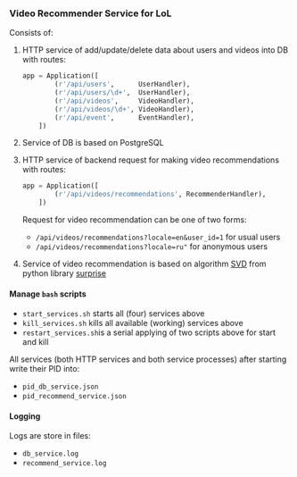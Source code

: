 ### Video Recommender Service for LoL

Consists of:

1. HTTP service of add/update/delete data about users and videos into DB with routes:
    
    ```python
    app = Application([
            (r'/api/users',      UserHandler),
            (r'/api/users/\d+',  UserHandler),
            (r'/api/videos',     VideoHandler),
            (r'/api/videos/\d+', VideoHandler),
            (r'/api/event',      EventHandler),
        ])
    ```    

2. Service of DB is based on PostgreSQL

3. HTTP service of backend request for making video recommendations with routes:
    
    ```python
    app = Application([
            (r'/api/videos/recommendations', RecommenderHandler),
        ])
    ```    
    
    Request for video recommendation can be one of two forms:
    * ```/api/videos/recommendations?locale=en&user_id=1``` for usual users
    * ```/api/videos/recommendations?locale=ru"``` for anonymous users

4. Service of video recommendation is based on algorithm [SVD](https://surprise.readthedocs.io/en/stable/matrix_factorization.html#surprise.prediction_algorithms.matrix_factorization.SVD)
from python library [surprise](https://surprise.readthedocs.io/en/stable/index.html)


#### Manage ```bash``` scripts
* ```start_services.sh``` starts all (four) services above
* ```kill_services.sh``` kills all available (working) services above
* ```restart_services.sh```is a serial applying of two scripts above for start and kill

All services (both HTTP services and both service processes) after starting write their PID into:

* ```pid_db_service.json```
* ```pid_recommend_service.json```

#### Logging
Logs are store in files:
* ```db_service.log```
* ```recommend_service.log```


